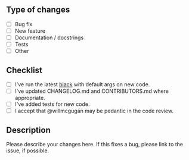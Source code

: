 
<!--
Please note that Rich isn't accepting any new features at this point.

If a feature can be implemented without modifying the core library, then
they should be released as a third-party module. I can accept updates to the
core library that make it easier to extend (think hooks).

Bugfixes are always welcome of course.

Sometimes it is not clear what is a feature and what is a bug fix.
If there is any doubt, please open a discussion first.

-->

## Type of changes

- [ ] Bug fix
- [ ] New feature
- [ ] Documentation / docstrings
- [ ] Tests
- [ ] Other

## Checklist

- [ ] I've run the latest [black](https://github.com/psf/black) with default args on new code.
- [ ] I've updated CHANGELOG.md and CONTRIBUTORS.md where appropriate.
- [ ] I've added tests for new code.
- [ ] I accept that @willmcgugan may be pedantic in the code review.

## Description

Please describe your changes here. If this fixes a bug, please link to the issue, if possible.
